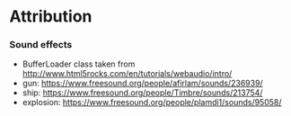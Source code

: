 


# Attribution

### Sound effects

* BufferLoader class taken from http://www.html5rocks.com/en/tutorials/webaudio/intro/
* gun: https://www.freesound.org/people/afirlam/sounds/236939/
* ship: https://www.freesound.org/people/Timbre/sounds/213754/
* explosion: https://www.freesound.org/people/plamdi1/sounds/95058/
